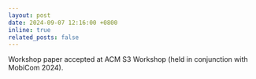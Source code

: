 ```yaml
---
layout: post
date: 2024-09-07 12:16:00 +0800
inline: true
related_posts: false
---
```


Workshop paper accepted at ACM S3 Workshop (held in conjunction with MobiCom 2024).